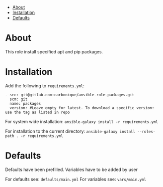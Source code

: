 - [About](#about)
- [Installation](#installation)
- [Defaults](#defaults)

# About

This role install specified apt and pip packages.

# Installation

Add the following to `requirements.yml`:

```
- src: git@gitlab.com:carbonique/ansible-role-packages.git
  scm: git
  name: packages
  version: #Leave empty for latest. To download a specific version: use the tag as listed in repo
```

For system wide installation:
`ansible-galaxy install -r requirements.yml`

For installation to the current directory:
`ansible-galaxy install --roles-path . -r requirements.yml`

# Defaults

Defaults have been prefilled. Variables have to be added by user

For defaults see: `defaults/main.yml`
For variables see: `vars/main.yml`
